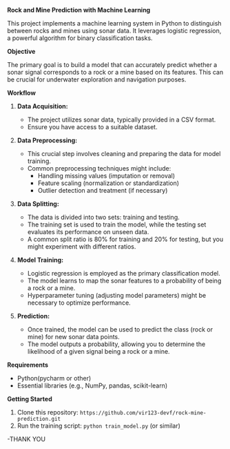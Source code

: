 **Rock and Mine Prediction with Machine Learning**

This project implements a machine learning system in Python to distinguish between rocks and mines using sonar data. It leverages logistic regression, a powerful algorithm for binary classification tasks.

**Objective**

The primary goal is to build a model that can accurately predict whether a sonar signal corresponds to a rock or a mine based on its features. This can be crucial for underwater exploration and navigation purposes.

**Workflow**

1. **Data Acquisition:**
   - The project utilizes sonar data, typically provided in a CSV format.
   - Ensure you have access to a suitable dataset.

2. **Data Preprocessing:**
   - This crucial step involves cleaning and preparing the data for model training.
   - Common preprocessing techniques might include:
     - Handling missing values (imputation or removal)
     - Feature scaling (normalization or standardization)
     - Outlier detection and treatment (if necessary)

3. **Data Splitting:**
   - The data is divided into two sets: training and testing.
   - The training set is used to train the model, while the testing set evaluates its performance on unseen data.
   - A common split ratio is 80% for training and 20% for testing, but you might experiment with different ratios.

4. **Model Training:**
   - Logistic regression is employed as the primary classification model.
   - The model learns to map the sonar features to a probability of being a rock or a mine.
   - Hyperparameter tuning (adjusting model parameters) might be necessary to optimize performance.

5. **Prediction:**
   - Once trained, the model can be used to predict the class (rock or mine) for new sonar data points.
   - The model outputs a probability, allowing you to determine the likelihood of a given signal being a rock or a mine.

**Requirements**

- Python(pycharm or other)
- Essential libraries (e.g., NumPy, pandas, scikit-learn)

**Getting Started**

1. Clone this repository: `https://github.com/vir123-devf/rock-mine-prediction.git`
2. Run the training script: `python train_model.py` (or similar)

-THANK YOU

